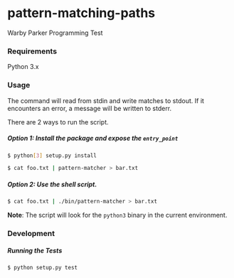 # pattern-matching-paths
Warby Parker Programming Test

### Requirements

Python 3.x

### Usage

The command will read from stdin and write matches to stdout. If it encounters an error, a message will be written to stderr.

There are 2 ways to run the script.

#####  Option 1: Install the package and expose the `entry_point`

```sh
$ python[3] setup.py install

$ cat foo.txt | pattern-matcher > bar.txt
```

##### Option 2: Use the shell script.

```sh
$ cat foo.txt | ./bin/pattern-matcher > bar.txt
```

**Note**: The script will look for the `python3` binary in the current environment.

### Development

##### Running the Tests

```sh
$ python setup.py test
```



